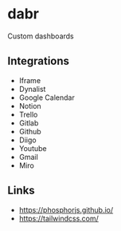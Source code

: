 # dabr

Custom dashboards

## Integrations

- Iframe
- Dynalist
- Google Calendar
- Notion
- Trello
- Gitlab
- Github
- Diigo
- Youtube
- Gmail
- Miro

## Links

- https://phosphorjs.github.io/
- https://tailwindcss.com/